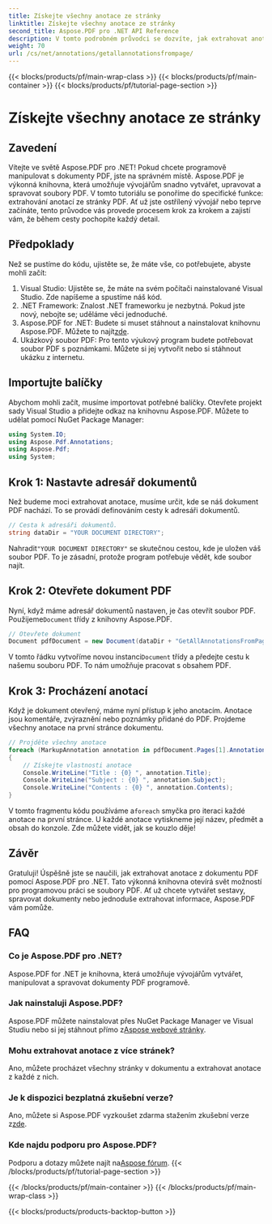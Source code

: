 ```yaml
---
title: Získejte všechny anotace ze stránky
linktitle: Získejte všechny anotace ze stránky
second_title: Aspose.PDF pro .NET API Reference
description: V tomto podrobném průvodci se dozvíte, jak extrahovat anotace ze souborů PDF pomocí Aspose.PDF for .NET. Ideální pro vývojáře všech úrovní.
weight: 70
url: /cs/net/annotations/getallannotationsfrompage/
---
```


{{< blocks/products/pf/main-wrap-class >}}
{{< blocks/products/pf/main-container >}}
{{< blocks/products/pf/tutorial-page-section >}}

# Získejte všechny anotace ze stránky

## Zavedení

Vítejte ve světě Aspose.PDF pro .NET! Pokud chcete programově manipulovat s dokumenty PDF, jste na správném místě. Aspose.PDF je výkonná knihovna, která umožňuje vývojářům snadno vytvářet, upravovat a spravovat soubory PDF. V tomto tutoriálu se ponoříme do specifické funkce: extrahování anotací ze stránky PDF. Ať už jste ostřílený vývojář nebo teprve začínáte, tento průvodce vás provede procesem krok za krokem a zajistí vám, že během cesty pochopíte každý detail.

## Předpoklady

Než se pustíme do kódu, ujistěte se, že máte vše, co potřebujete, abyste mohli začít:

1. Visual Studio: Ujistěte se, že máte na svém počítači nainstalované Visual Studio. Zde napíšeme a spustíme náš kód.
2. .NET Framework: Znalost .NET frameworku je nezbytná. Pokud jste nový, nebojte se; uděláme věci jednoduché.
3.  Aspose.PDF for .NET: Budete si muset stáhnout a nainstalovat knihovnu Aspose.PDF. Můžete to najít[zde](https://releases.aspose.com/pdf/net/).
4. Ukázkový soubor PDF: Pro tento výukový program budete potřebovat soubor PDF s poznámkami. Můžete si jej vytvořit nebo si stáhnout ukázku z internetu.

## Importujte balíčky

Abychom mohli začít, musíme importovat potřebné balíčky. Otevřete projekt sady Visual Studio a přidejte odkaz na knihovnu Aspose.PDF. Můžete to udělat pomocí NuGet Package Manager:

```csharp
using System.IO;
using Aspose.Pdf.Annotations;
using Aspose.Pdf;
using System;
```

## Krok 1: Nastavte adresář dokumentů

Než budeme moci extrahovat anotace, musíme určit, kde se náš dokument PDF nachází. To se provádí definováním cesty k adresáři dokumentů.

```csharp
// Cesta k adresáři dokumentů.
string dataDir = "YOUR DOCUMENT DIRECTORY";
```

 Nahradit`"YOUR DOCUMENT DIRECTORY"` se skutečnou cestou, kde je uložen váš soubor PDF. To je zásadní, protože program potřebuje vědět, kde soubor najít.

## Krok 2: Otevřete dokument PDF

 Nyní, když máme adresář dokumentů nastaven, je čas otevřít soubor PDF. Použijeme`Document` třídy z knihovny Aspose.PDF.

```csharp
// Otevřete dokument
Document pdfDocument = new Document(dataDir + "GetAllAnnotationsFromPage.pdf");
```

 V tomto řádku vytvoříme novou instanci`Document` třídy a předejte cestu k našemu souboru PDF. To nám umožňuje pracovat s obsahem PDF.

## Krok 3: Procházení anotací

Když je dokument otevřený, máme nyní přístup k jeho anotacím. Anotace jsou komentáře, zvýraznění nebo poznámky přidané do PDF. Projdeme všechny anotace na první stránce dokumentu.

```csharp
// Projděte všechny anotace
foreach (MarkupAnnotation annotation in pdfDocument.Pages[1].Annotations)
{
    // Získejte vlastnosti anotace
    Console.WriteLine("Title : {0} ", annotation.Title);
    Console.WriteLine("Subject : {0} ", annotation.Subject);
    Console.WriteLine("Contents : {0} ", annotation.Contents);                
}
```

 V tomto fragmentu kódu používáme a`foreach` smyčka pro iteraci každé anotace na první stránce. U každé anotace vytiskneme její název, předmět a obsah do konzole. Zde můžete vidět, jak se kouzlo děje!

## Závěr

Gratuluji! Úspěšně jste se naučili, jak extrahovat anotace z dokumentu PDF pomocí Aspose.PDF pro .NET. Tato výkonná knihovna otevírá svět možností pro programovou práci se soubory PDF. Ať už chcete vytvářet sestavy, spravovat dokumenty nebo jednoduše extrahovat informace, Aspose.PDF vám pomůže.

## FAQ

### Co je Aspose.PDF pro .NET?
Aspose.PDF for .NET je knihovna, která umožňuje vývojářům vytvářet, manipulovat a spravovat dokumenty PDF programově.

### Jak nainstaluji Aspose.PDF?
Aspose.PDF můžete nainstalovat přes NuGet Package Manager ve Visual Studiu nebo si jej stáhnout přímo z[Aspose webové stránky](https://releases.aspose.com/pdf/net/).

### Mohu extrahovat anotace z více stránek?
Ano, můžete procházet všechny stránky v dokumentu a extrahovat anotace z každé z nich.

### Je k dispozici bezplatná zkušební verze?
 Ano, můžete si Aspose.PDF vyzkoušet zdarma stažením zkušební verze z[zde](https://releases.aspose.com/).

### Kde najdu podporu pro Aspose.PDF?
 Podporu a dotazy můžete najít na[Aspose fórum](https://forum.aspose.com/c/pdf/10).
{{< /blocks/products/pf/tutorial-page-section >}}

{{< /blocks/products/pf/main-container >}}
{{< /blocks/products/pf/main-wrap-class >}}

{{< blocks/products/products-backtop-button >}}

